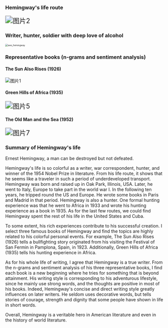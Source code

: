### Hemingway's life route

<img src="D:\Desktop\海明威的一生\图片2.png" alt="图片2" style="zoom:150%;" />



### Writer, hunter, soldier with deep love of alcohol

<img src="D:\Desktop\海明威的一生\aws_hemingway.png" alt="aws_hemingway" style="zoom: 50%;" />



### Representative books (n-grams and sentiment analysis)

#### The Sun Also Rises (1926)

![图片1](D:\Desktop\海明威的一生\图片1.png)





#### Green Hills of Africa (1935)

<img src="D:\Desktop\海明威的一生\图片5.png" alt="图片5" style="zoom:150%;" />

#### The Old Man and the Sea (1952)

<img src="D:\Desktop\海明威的一生\图片7.png" alt="图片7" style="zoom:150%;" />



### Summary of Hemingway's life

Ernest Hemingway, a man can be destroyed but not defeated.

Hemingway's life is so colorful as a writer, war correspondent, hunter, and winner of the 1954 Nobel Prize in literature. From his life route, it shows that he seems like a traveler in such a period of underdeveloped transport. Hemingway was born and raised up in Oak Park, Illinois, USA. Later, he went to Italy, Europe to take part in the world war I. In the following ten years, he tripped round the US and Europe. He wrote some books in Paris and Madrid in that period. Hemingway is also a hunter. One formal hunting experience was that he went to Africa in 1933 and wrote his hunting experience as a book in 1935. As for the last few routes, we could find Hemingway spent the rest of his life in the United States and Cuba. 

To some extent, his rich experiences contribute to his successful creation. I select three famous books of Hemingway and find the topics are highly related to his colorful personal events. For example, The Sun Also Rises (1926) tells a bullfighting story originated from his visiting the Festival of San Fermin in Pamplona, Spain, in 1923. Additionally, Green Hills of Africa (1935) tells his hunting experience in Africa. 

As for his whole life of writing, I agree that Hemingway is a true writer. From the n-grams and sentiment analysis of his three representative books, I find each book is a new beginning where he tries for something that is beyond attainment. His writing style is corresponding to his adventurous lifestyle, since he mainly use strong words, and the thoughts are positive in most of his books. Indeed, Hemingway's concise and direct writing style greatly influences on later writers. He seldom uses decorative words, but tells stories of courage, strength and dignity that some people have shown in life in short words.

Overall, Hemingway is a veritable hero in American literature and even in the history of world literature.